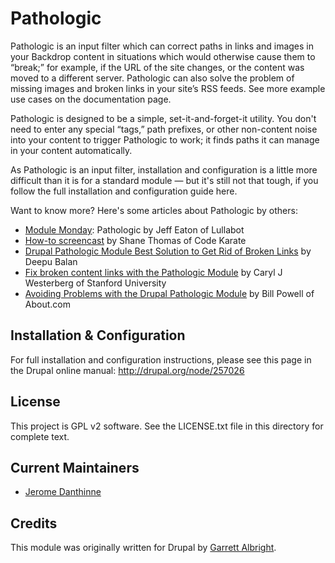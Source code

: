 # Pathologic

Pathologic is an input filter which can correct paths in links and images in your Backdrop content in situations which would otherwise cause them to “break;” for example, if the URL of the site changes, or the content was moved to a different server. Pathologic can also solve the problem of missing images and broken links in your site’s RSS feeds. See more example use cases on the documentation page.

Pathologic is designed to be a simple, set-it-and-forget-it utility. You don't need to enter any special “tags,” path prefixes, or other non-content noise into your content to trigger Pathologic to work; it finds paths it can manage in your content automatically.

As Pathologic is an input filter, installation and configuration is a little more difficult than it is for a standard module — but it's still not that tough, if you follow the full installation and configuration guide here.

Want to know more? Here's some articles about Pathologic by others:

* [Module Monday](http://www.lullabot.com/blog/module-monday-pathologic): Pathologic by Jeff Eaton of Lullabot
* [How-to screencast](http://codekarate.com/daily-dose-of-drupal/drupal-7-pathologic-module) by Shane Thomas of Code Karate
* [Drupal Pathologic Module Best Solution to Get Rid of Broken Links](http://deepubalan.com/blog/2013/06/22/get-rid-of-broken-links-using-drupal-pathologic-module/) by Deepu Balan
* [Fix broken content links with the Pathologic Module](https://swsblog.stanford.edu/blog/fix-broken-content-links-pathologic-module) by Caryl J Westerberg of Stanford University
* [Avoiding Problems with the Drupal Pathologic Module](http://cms.about.com/od/drupal-modules/a/Avoiding-Problems-With-The-Drupal-Pathologic-Module.htm) by Bill Powell of About.com

## Installation & Configuration

For full installation and configuration instructions, please see this page in
the Drupal online manual: http://drupal.org/node/257026

## License

This project is GPL v2 software. See the LICENSE.txt file in this directory for
complete text.

## Current Maintainers

 * [Jerome Danthinne](https://github.com/jdanthinne/)

## Credits

This module was originally written for Drupal by
[Garrett Albright](https://www.drupal.org/u/garrett-albright).
